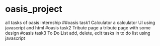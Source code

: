 # oasis_project
all tasks of oasis internship
##oasis task1 Calculator
a calculator UI using javascript and html
#oasis task2 Tribute page
a tribute page with some design
#oasis task3 To Do List
add, delete, edit tasks in to do list using javascript
